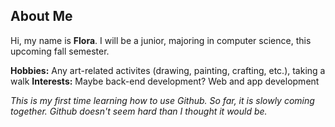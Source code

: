 ## About Me

Hi, my name is **Flora**. I will be a junior, majoring in computer science, this upcoming fall semester.

**Hobbies:** Any art-related activites (drawing, painting, crafting, etc.), taking a walk
**Interests:** Maybe back-end development? Web and app development

*This is my first time learning how to use Github. So far, it is slowly coming together. Github doesn't seem hard than I thought it would be.*
